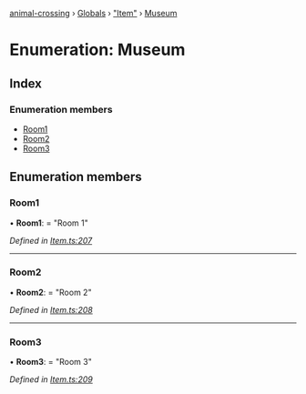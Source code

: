 [animal-crossing](../README.md) › [Globals](../globals.md) › ["Item"](../modules/_item_.md) › [Museum](_item_.museum.md)

# Enumeration: Museum

## Index

### Enumeration members

* [Room1](_item_.museum.md#room1)
* [Room2](_item_.museum.md#room2)
* [Room3](_item_.museum.md#room3)

## Enumeration members

###  Room1

• **Room1**: = "Room 1"

*Defined in [Item.ts:207](https://github.com/Norviah/animal-crossing/blob/37a256e/module/types/Item.ts#L207)*

___

###  Room2

• **Room2**: = "Room 2"

*Defined in [Item.ts:208](https://github.com/Norviah/animal-crossing/blob/37a256e/module/types/Item.ts#L208)*

___

###  Room3

• **Room3**: = "Room 3"

*Defined in [Item.ts:209](https://github.com/Norviah/animal-crossing/blob/37a256e/module/types/Item.ts#L209)*
